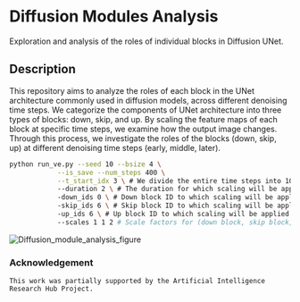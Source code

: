 # Diffusion Modules Analysis
Exploration and analysis of the roles of individual blocks in Diffusion UNet.

## Description
This repository aims to analyze the roles of each block in the UNet architecture commonly used in diffusion models, across different denoising time steps. We categorize the components of UNet architecture into three types of blocks: down, skip, and up. By scaling the feature maps of each block at specific time steps, we examine how the output image changes. Through this process, we investigate the roles of the blocks (down, skip, up) at different denoising time steps (early, middle, later).

```bash
python run_ve.py --seed 10 --bsize 4 \
            --is_save --num_steps 400 \
            --t_start_idx 3 \ # We divide the entire time steps into 10 segments and this arugment indicates from which segment the scaling begins
            --duration 2 \ # The duration for which scaling will be applied, e.g., 0.7T ~ 0.5T (T: the entire time steps)
            -down_ids 0 \ # Down block ID to which scaling will be applied (ranging from 0 to 7 in the case of the VE model)
            -skip_ids 6 \ # Skip block ID to which scaling will be applied (ranging from 0 to 7 in the case of the VE model)
            -up_ids 6 \ # Up block ID to which scaling will be applied (ranging from 0 to 7 in the case of the VE model)
            --scales 1 1 2 # Scale factors for (down block, skip block, up block) 
```


![Diffusion_module_analysis_figure](https://github.com/user-attachments/assets/8770ea79-7610-4eaf-8964-3edd9c8dc90e)



### Acknowledgement
```
This work was partially supported by the Artificial Intelligence Research Hub Project.
```
